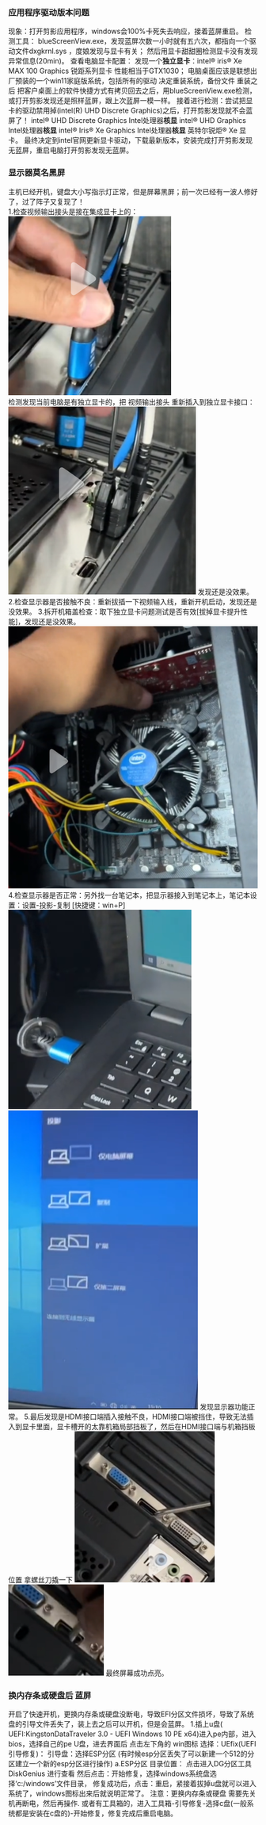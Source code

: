 

### 应用程序驱动版本问题
现象：打开剪影应用程序，windows会100%卡死失去响应，接着蓝屏重启。
检测工具：
	blueScreenView.exe，发现蓝屏次数一小时就有五六次，都指向一个驱动文件dxgkrnl.sys ，度娘发现与显卡有关；
	然后用显卡甜甜圈检测显卡没有发现异常信息(20min)。
查看电脑显卡配置：
	发现一个**独立显卡**：intel® iris® Xe MAX 100 Graphics  锐距系列显卡 性能相当于GTX1030；
	电脑桌面应该是联想出厂预装的一个win11家庭版系统，包括所有的驱动
决定重装系统，备份文件
	重装之后 把客户桌面上的软件快捷方式有拷贝回去之后，用blueScreenView.exe检测，或打开剪影发现还是照样蓝屏，跟上次蓝屏一模一样。
	接着进行检测：尝试把显卡的驱动禁用掉(intel(R) UHD Discrete Graphics)之后，打开剪影发现就不会蓝屏了！ 
		intel® UHD Discrete Graphics   Intel处理器**核显**
		intel® UHD Graphics            Intel处理器**核显**
		intel® Iris® Xe Graphics       Intel处理器**核显** 英特尔锐炬® Xe 显卡。
最终决定到intel官网更新显卡驱动，下载最新版本，安装完成打开剪影发现无蓝屏，重启电脑打开剪影发现无蓝屏。

### 显示器莫名黑屏
主机已经开机，键盘大小写指示灯正常，但是屏幕黑屏；前一次已经有一波人修好了，过了阵子又复现了！  
1.检查视频输出接头是接在集成显卡上的：  
![](../../../99-Attachment/Pasted%20image%2020230915163357.png)  
检测发现当前电脑是有独立显卡的，把 视频输出接头 重新插入到独立显卡接口：
![](../../../99-Attachment/Pasted%20image%2020230915163506.png) 
发现还是没效果。
2.检查显示器是否接触不良：重新拔插一下视频输入线，重新开机启动，发现还是没效果。
3.拆开机箱盖检查：取下独立显卡问题测试是否有效[拔掉显卡提升性能]，发现还是没效果。
![](../../../99-Attachment/Pasted%20image%2020230915164102.png) 
4.检查显示器是否正常：另外找一台笔记本，把显示器接入到笔记本上，笔记本设置：设置-投影-复制 [快捷键：win+P]
![](../../../99-Attachment/Pasted%20image%2020230915164317.png) 
![](../../../99-Attachment/Pasted%20image%2020230915164518.png) 
发现显示器功能正常。
5.最后发现是HDMI接口端插入接触不良，HDMI接口端被挡住，导致无法插入到显卡里面，显卡槽开的太靠机箱局部挡板了，然后在HDMI接口端与机箱挡板位置 拿螺丝刀撬一下
![](../../../99-Attachment/Pasted%20image%2020230915164909.png) 
![](../../../99-Attachment/Pasted%20image%2020230915165258.png) 
最终屏幕成功点亮。

### 换内存条或硬盘后 蓝屏
开启了快速开机，更换内存条或硬盘没断电，导致EFI分区文件损坏，导致了系统盘的引导文件丢失了，装上去之后可以开机，但是会蓝屏。
1.插上u盘( UEFI:KingstonDataTraveler 3.0 - UEFI Windows 10 PE x64)进入pe内部，进入bios，选择自己的pe U盘，进去界面后 
点击左下角的 win图标 选择：UEfix(UEFI引导修复)： 
	引导盘：选择ESP分区 (有时候esp分区丢失了可以新建一个512的分区建立一个新的esp分区进行操作)
	a.ESP分区 目录位置：      点击进入DG分区工具DiskGenius 进行查看
然后点击：开始修复，选择windows系统盘选择‘c:/windows’文件目录，
修复成功后，点击：重启，紧接着拔掉u盘就可以进入系统了，windows图标出来后就说明正常了。
注意：更换内存条或硬盘 需要先关机再断电，然后再操作.
或者有工具箱的，进入工具箱-引导修复-选择c盘(一般系统都是安装在c盘的)-开始修复，修复完成后重启电脑。